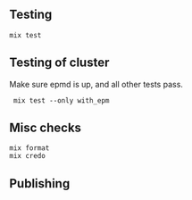 

## Testing


	mix test


## Testing of cluster

Make sure epmd is up, and all other tests pass.

	 mix test --only with_epm


## Misc checks

	mix format
	mix credo

## Publishing

	
